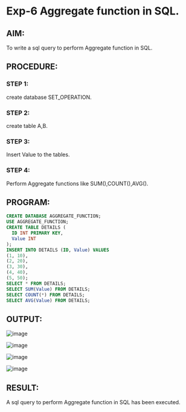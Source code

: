 # Exp-6 Aggregate function in SQL.
## AIM:
To write a sql query to perform Aggregate function in SQL.
## PROCEDURE:
### STEP 1:
create database SET_OPERATION.
### STEP 2:
create table A,B.
### STEP 3:
Insert Value to the tables.
### STEP 4:
Perform Aggregate functions like SUM(),COUNT(),AVG().
## PROGRAM:
```sql
CREATE DATABASE AGGREGATE_FUNCTION;
USE AGGREGATE_FUNCTION;
CREATE TABLE DETAILS (
  ID INT PRIMARY KEY,
  Value INT
);
INSERT INTO DETAILS (ID, Value) VALUES
(1, 10),
(2, 20),
(3, 30),
(4, 40),
(5, 50);
SELECT * FROM DETAILS;
SELECT SUM(Value) FROM DETAILS;
SELECT COUNT(*) FROM DETAILS;
SELECT AVG(Value) FROM DETAILS;
```
## OUTPUT:
![image](https://github.com/Karthikeyan21001828/DBMS_EX07/assets/93427303/45884ba1-9f50-4419-864d-84d1652fe84a)

![image](https://github.com/Karthikeyan21001828/DBMS_EX07/assets/93427303/870e4253-9628-40bd-bfee-abf8bfd2355a)

![image](https://github.com/Karthikeyan21001828/DBMS_EX07/assets/93427303/7cf5ef0a-17f4-4fe3-8ec7-537b706cfe8d)

![image](https://github.com/Karthikeyan21001828/DBMS_EX07/assets/93427303/a9f20597-edab-4a01-962e-279ce5f290d0)


## RESULT:
A sql query to perform Aggregate function in SQL has been executed.
